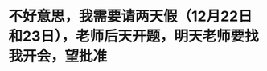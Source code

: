 <!--
 * @Author: liusimin
 * @Date: 2020-12-21 18:20:10
 * @LastEditors: your name
 * @LastEditTime: 2020-12-21 18:34:27
 * @Description: file content
-->

# 不好意思，我需要请两天假（12月22日和23日），老师后天开题，明天老师要找我开会，望批准
